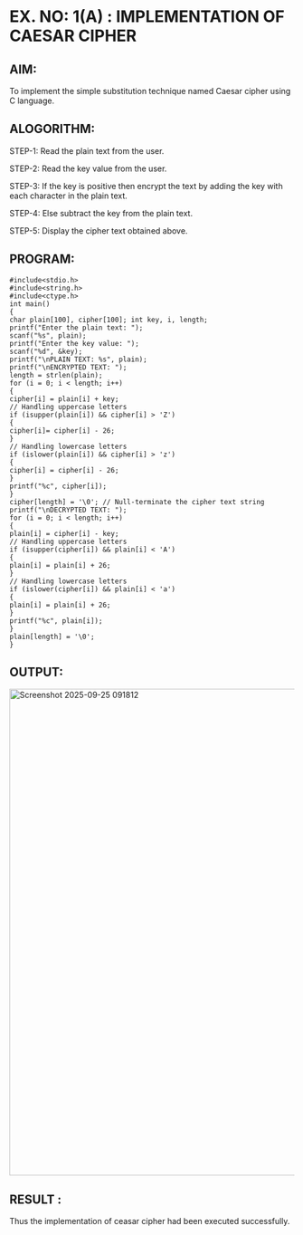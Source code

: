 # EX. NO: 1(A) : IMPLEMENTATION OF CAESAR CIPHER

## AIM:
To implement the simple substitution technique named Caesar cipher using C language.

## ALOGORITHM:

STEP-1: Read the plain text from the user.

STEP-2: Read the key value from the user.

STEP-3: If the key is positive then encrypt the text by adding the key with each character in the plain text.

STEP-4: Else subtract the key from the plain text.

STEP-5: Display the cipher text obtained above.

## PROGRAM:
~~~
#include<stdio.h>
#include<string.h>
#include<ctype.h>
int main()
{
char plain[100], cipher[100]; int key, i, length;
printf("Enter the plain text: ");
scanf("%s", plain);
printf("Enter the key value: ");
scanf("%d", &key);
printf("\nPLAIN TEXT: %s", plain);
printf("\nENCRYPTED TEXT: ");
length = strlen(plain);
for (i = 0; i < length; i++)
{
cipher[i] = plain[i] + key;
// Handling uppercase letters
if (isupper(plain[i]) && cipher[i] > 'Z')
{
cipher[i]= cipher[i] - 26;
}
// Handling lowercase letters
if (islower(plain[i]) && cipher[i] > 'z')
{
cipher[i] = cipher[i] - 26;
}
printf("%c", cipher[i]);
}
cipher[length] = '\0'; // Null-terminate the cipher text string
printf("\nDECRYPTED TEXT: ");
for (i = 0; i < length; i++)
{
plain[i] = cipher[i] - key;
// Handling uppercase letters
if (isupper(cipher[i]) && plain[i] < 'A')
{
plain[i] = plain[i] + 26;
}
// Handling lowercase letters
if (islower(cipher[i]) && plain[i] < 'a')
{
plain[i] = plain[i] + 26;
}
printf("%c", plain[i]);
}
plain[length] = '\0';
}
~~~
## OUTPUT:
<img width="1727" height="860" alt="Screenshot 2025-09-25 091812" src="https://github.com/user-attachments/assets/d900d0d0-b3e9-444d-940d-1137bb3339b0" />



## RESULT :
 Thus the implementation of ceasar cipher had been executed successfully.
